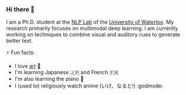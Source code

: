 ### Hi there 👋

I am a Ph.D. student at the [NLP Lab](https://ov-research.uwaterloo.ca/NLP_lab.html) of the [University of Waterloo](https://cs.uwaterloo.ca/). My research primarily focuses on multimodal deep learning. I am currently working on techniques to combine visual and auditory cues to generate better text.

⚡ Fun facts:
- I love [art](https://demfier.github.io/art/) :art:
- I'm learning Japanese :jp: and French :fr:
- I'm also learning the piano :musical_keyboard:
- I (used to) religiously watch anime (いけ、なると!) :godmode:

<!--
**Demfier/demfier** is a ✨ _special_ ✨ repository because its `README.md` (this file) appears on your GitHub profile.

Here are some ideas to get you started:

- 🔭 I’m currently working on ...
- 🌱 I’m currently learning ...
- 👯 I’m looking to collaborate on ...
- 🤔 I’m looking for help with ...
- 💬 Ask me about ...
- 📫 How to reach me: ...
- 😄 Pronouns: ...
- ⚡ Fun fact: ...
-->
